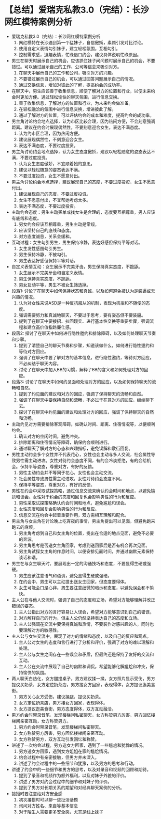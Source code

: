# 【总结】爱瑞克私教3.0（完结）：长沙网红模特案例分析

-   爱瑞克私教3.0（完结）：长沙网红模特案例分析
    1.  网红模特在长沙遇到第一个猛妹子，自信傲娇，素颜引发对比讨论。
    2.  使用自定义表情勾引妹子，建立轻松氛围，互相勾引。
    3.  控制需求感，逗趣表情，忙碌借口约会，建议具体说明忙碌原因。
-   男生在聊天时展示自己的机会，应该抓住妹子问问题时展示自己的机会，不要错过。可以通过展示自己的工作、公司等信息来吸引对方。
    1.  在聊天中展示自己的工作和公司，吸引对方的兴趣。
    2.  不要错过展示自己的机会，可以通过回答问题展示自己的情况。
    3.  通过交换信息，增加对彼此的了解，提高约会的成功率。
-   在聊天中，男生应该善于收集信息，顺便了解对方的位置和行业，以便未来约会时更加方便。通过轻松愉快的聊天氛围，进行信息交换。
    1.  善于收集信息，了解对方的位置和行业，为未来约会做准备。
    2.  在轻松融洽的氛围中进行信息交换，增进彼此了解。
    3.  通过了解对方的位置，可以评估约会的成本和难度，提高约会的成功率。
-   男主角讨论约会地点选择，认为市区比较合理，因为热闹方便，不会刻意强调距离。建议在约会时展现偶然性，不要刻意迎合女生，表达不满态度。
    1.  认为约市区合理，因为热闹方便。
    2.  建议展现偶然性，不刻意迎合女生。
    3.  表达不满态度，不要过度投资。
-   男主角讨论约会地点选择，认为女生态度傲娇，建议以轻松随意的姿态表达不满，不要过度投资。
    1.  认为女生态度傲娇，不宜顺着她的意思。
    2.  建议以轻松随意的姿态表达不满。
    3.  不要过度投资，女生不愿意付出。
-   男主角讨论约会地点选择，建议展现自己的态度，不要过度投资，女生不愿意付出。
    1.  建议展现自己的态度，不要过度投资。
    2.  女生不愿意付出，不宜帮她考虑太多。
    3.  表达不满态度，不要过度投资。
-   主动约会态度：男生主动买单或找女生是合理的，态度要互相尊重，男人应该有底线和态度。
    1.  男女约会应该互相尊重，男生主动是常规。
    2.  应该坚持自己的底线和态度。
    3.  对方态度诚恳，关系会缓和。
-   互动过程：女生勾引男生，男生保持冷静，表达好感但保持平等对话。
    1.  女生发性感图勾引男生。
    2.  男生保持冷静，不被勾引。
    3.  男生表达好感但保持平等对话。
-   自定义表情互动：女生展示不完美牙齿，男生保持真实态度，不跪舔。
    1.  女生展示不完美牙齿和自定义表情。
    2.  男生保持真实态度，不跪舔。
    3.  男女互动平等，男生不被女生筛选掉。
-   段落1: 讨论了在聊天中如何保持状态和真诚，以及如何避免被认为是装逼或无兴趣的情况。
    1.  认为对女性来说ASD是一种反抗服从的机制，表现为抗拒和不随便的态度。
    2.  强调需要努力和真诚地聊天，不要过于思考，要有姿态但不要装逼。
    3.  提到了在聊天中要接招、拉回现实、进行基本性交换等重要步骤，强调流程和建立高价值指路廉仕感。
-   段落2: 探讨了在聊天中如何进行隐性邀约和排除障碍，以及如何处理聊天节奏和步骤。
    1.  提到了清楚自己的聊天节奏和步骤，知道该做什么，如何进行隐性邀约和等待对方回应。
    2.  强调了在聊天中要了解对方的基本信息，进行隐性邀约，等待对方回应，不必纠结于聊天内容。
    3.  讨论了在聊天中加入BB的习惯，解释了BB的含义和如何处理对方的回应。
-   段落3: 讨论了在聊天中如何约见面和处理对方的回应，以及如何保持聊天的流畅和自然。
    1.  提到了约见面的建议和对方的回应，强调了保持聊天的流畅和自然。
    2.  强调了在聊天中要保持自然和流畅，不必过于在意对方的回应，继续聊下去。
    3.  探讨了在聊天中约见面的建议和处理对方的回应，强调了保持聊天的自然和流畅。
-   主动约见对方需要排除客观障碍，如确认时间、距离、住宿情况等，以便顺利约会。
    1.  确认对方的空闲时间，避免冲突。
    2.  排除距离和住宿情况等障碍，确保约会顺利进行。
    3.  通过聊天了解对方的心态和兴趣指标，避免误解和敷衍回复。
-   男性主动约会多个女性并不代表花心，女性也会主动与多人交流，社会属性导致男性需主动进攻。女性对待约会态度不同，有的会冷淡拒绝，有的会给机会。保持平等姿态，尊重对方，有好的反馈。
    1.  男性主动约会并不等同于花心，女性也会主动交流。
    2.  社会属性导致男性需主动进攻，女性对待约会态度不同。
    3.  保持平等姿态，尊重对方，有好的反馈。
-   男性在约会中采取试探策略，通过信息交流来确认约会时间和地点，以避免尴尬和误会。女性对于约会的态度和回复也会影响男性的行为和反应。
    1.  男性采取试探策略确认约会时间和地点，避免尴尬和误会。
    2.  女性态度和回复会影响男性的行为和反应。
    3.  信息交流在约会中起着重要作用，双方需相互理解和配合。
-   男主角与女主角在讨论晚上吃宵夜的事情，男主角提出可以见面，但避免跑来跑去的麻烦。
    1.  男主角考虑到自己和女主角的位置，提出在合适的地点见面，避免不必要的奔波。
    2.  男主角思考是否送女主角回家，考虑到送回家后是否有机会再次见面。
    3.  男主角试探女主角的作息时间，以便安排见面时间，并通过幽默元素保持谈话和谐。
-   男生在与女生聊天时，要展现出一定的沟通技巧和态度，不要显得生硬或强硬。
    1.  男生应该注意语气和语调，避免显得生硬或强硬。
    2.  在约会中，男生可以主动提出送女生回家，但态度要得体。
    3.  女生可能会口是心非，男生要注意细微的暗示和态度，以避免误会和不愉快。
-   主人公在与他人交流时，强调了自己的态度和立场，希望对方能够理解并改正错误的姿态。
    1.  主人公指出对方的言行容易让人误会，希望对方能够意识到自己的错误。
    2.  对方解释自己的行为，但主人公仍然坚持表达自己的态度和立场。
    3.  主人公强调在交流中要保持真诚和热情，不要装作对感兴趣的人，同时也要理解对方的敏感性。
-   主人公与女生交流中，展现了对方的情绪和态度，以及自己的反应和观点。
    1.  主人公对女生的态度和言行进行了分析和评价，强调了对方的难以理解和处理。
    2.  主人公与女生之间存在一些误会和矛盾，但最终还是保持了友好的交流和互动。
    3.  主人公在交流中展现了自己的幽默和调侃，希望能够化解尴尬和冲突，保持愉快的氛围。
-   两人聊天白热化，女方腿撞桌子，男方建议揉一揉，女方照片显示受伤，男方提议买奶茶，女方定位奶茶店，男方接女方回家，表现得体，女方提议逛美食街。
    1.  男方关心女方受伤，建议揉腿，提议买奶茶。
    2.  女方定位奶茶店，男方接女方回家，表现得体。
    3.  女方提议逛美食街，男方态度得体，双方互动融洽。
-   男方约会时带录音笔，发现楼梯间私密聊天，女方称赞男方厉害，男方回忆楼梯间亲密互动，女方称赞男方。
    1.  男方约会时带录音笔，发现楼梯间私密聊天。
    2.  女方称赞男方厉害，男方回忆楼梯间亲密互动。
    3.  女方称赞男方，双方互动引发回忆和称赞。
-   讲述了一次约会过程，男方送女方回家，遇到了一些尴尬和犹豫的情况。
    1.  男方送女方回家，遇到女方姐姐在家的尴尬情况。
    2.  约会过程中有亲密接触，但男方并未深入。
    3.  讲述了约会过程中的一些细节和犹豫，以及男方的思考和行动。
-   讲述了约会中的一些细节和男方的思考，以及对录音和视频的回顾和期待。
    1.  提到了录音和视频作为额外福利，以及对妹子外貌的评价。
    2.  讲述了男方对约会过程中的细节和对妹子的评价。
    3.  提到了男方对长期关系的期望和对经典聊天案例的分析。
-   接搭时要注意给对方安全感
    1.  初次接搭时可以聊一些扯淡话题
    2.  询问对方姓名、来自等基本信息
    3.  对于陌生人需要更多安全感，尤其是线上妹子